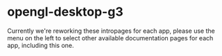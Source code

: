 # opengl-desktop-g3

Currently we're reworking these intropages for each app, please use the menu on the left to select other available documentation pages for each app, including this one.
